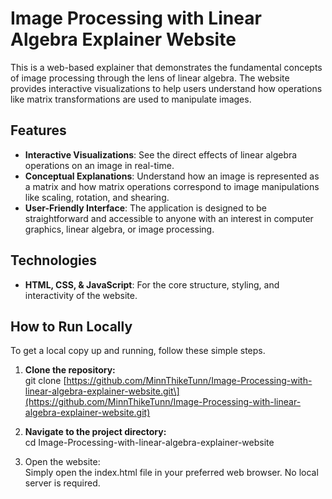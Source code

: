 # **Image Processing with Linear Algebra Explainer Website**

This is a web-based explainer that demonstrates the fundamental concepts of image processing through the lens of linear algebra. The website provides interactive visualizations to help users understand how operations like matrix transformations are used to manipulate images.

## **Features**

* **Interactive Visualizations**: See the direct effects of linear algebra operations on an image in real-time.  
* **Conceptual Explanations**: Understand how an image is represented as a matrix and how matrix operations correspond to image manipulations like scaling, rotation, and shearing.  
* **User-Friendly Interface**: The application is designed to be straightforward and accessible to anyone with an interest in computer graphics, linear algebra, or image processing.

## **Technologies**

* **HTML, CSS, & JavaScript**: For the core structure, styling, and interactivity of the website.  


## **How to Run Locally**

To get a local copy up and running, follow these simple steps.

1. **Clone the repository:**  
   git clone \[https://github.com/MinnThikeTunn/Image-Processing-with-linear-algebra-explainer-website.git\](https://github.com/MinnThikeTunn/Image-Processing-with-linear-algebra-explainer-website.git)

2. **Navigate to the project directory:**  
   cd Image-Processing-with-linear-algebra-explainer-website

3. Open the website:  
   Simply open the index.html file in your preferred web browser. No local server is required.